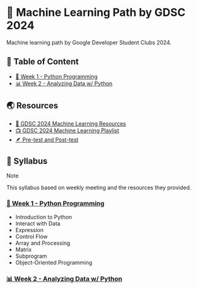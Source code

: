# 🤖 Machine Learning Path by GDSC 2024

Machine learning path by Google Developer Student Clubs 2024.

## 🫚 Table of Content

- [🐍 Week 1 - Python Programming](#-week-1---python-programming)
- [📊 Week 2 - Analyzing Data w/ Python](#-week-2---analyzing-data-w-python)

## 🌏 Resources

- [📑 GDSC 2024 Machine Learning Resources](https://docs.google.com/document/d/1nHxxDbEXkEoqD9LF4RqJU1PVqftaVY7TRYxHN762R_g/edit)
- [📺 GDSC 2024 Machine Learning Playlist](https://youtube.com/playlist?list=PLeBtAlggJJH8HaDo8sm3zrVDOTkN8mfxd&si=A22GLMKhedHf9nJ6)
- [🪶 Pre-test and Post-test](https://drive.google.com/drive/u/0/folders/1s_Nh5cj-yfWdt-FTafLgxhSLvC0f7jLm)

## 📖 Syllabus

> [!NOTE]
> This syllabus based on weekly meeting and the resources they provided.

### [🐍 Week 1 - Python Programming](01-python-programming/)

- Introduction to Python
- Interact with Data
- Expression
- Control Flow
- Array and Processing
- Matrix
- Subprogram
- Object-Oriented Programming

### [📊 Week 2 - Analyzing Data w/ Python](02-data-analysis/)

